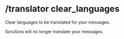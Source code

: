# /translator clear_languages

Clear languages to be translated for your messages.

SoruSora will no longer translate your messages.
